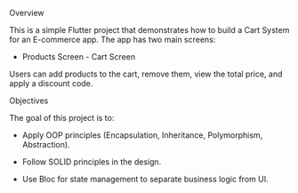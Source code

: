 Overview

This is a simple Flutter project that demonstrates how to build a Cart System for an E-commerce app.
The app has two main screens:

- Products Screen - Cart Screen

Users can add products to the cart, remove them, view the total price, and apply a discount code.

Objectives

The goal of this project is to:

* Apply OOP principles (Encapsulation, Inheritance, Polymorphism, Abstraction).

* Follow SOLID principles in the design.

* Use Bloc for state management to separate business logic from UI.

